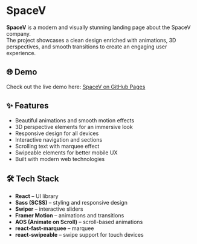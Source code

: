 # SpaceV

**SpaceV** is a modern and visually stunning landing page about the SpaceV company.  
The project showcases a clean design enriched with animations, 3D perspectives, and smooth transitions to create an engaging user experience.  

## 🌐 Demo
Check out the live demo here: [SpaceV on GitHub Pages]([https://your-username.github.io/your-repo-name/](https://vitalina-korchova.github.io/space-v-landing-page/))  

## ✨ Features
- Beautiful animations and smooth motion effects  
- 3D perspective elements for an immersive look  
- Responsive design for all devices  
- Interactive navigation and sections  
- Scrolling text with marquee effect  
- Swipeable elements for better mobile UX  
- Built with modern web technologies  

## 🛠️ Tech Stack
- **React** – UI library  
- **Sass (SCSS)** – styling and responsive design  
- **Swiper** – interactive sliders  
- **Framer Motion** – animations and transitions  
- **AOS (Animate on Scroll)** – scroll-based animations  
- **react-fast-marquee** – marquee  
- **react-swipeable** – swipe support for touch devices  



```bash

